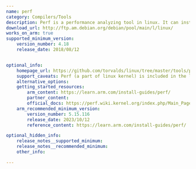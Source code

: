 ```yaml
---
name: perf
category: Compilers/Tools
description: Perf is a performance analyzing tool in linux. It can instrument CPU performance counters, tracepoints, kprobes, and uprobes (dynamic tracing).
download_url: http://ftp.am.debian.org/debian/pool/main/l/linux/
works_on_arm: true
supported_minimum_version:
    version_number: 4.18
    release_date: 2018/08/12


optional_info:
    homepage_url: https://github.com/torvalds/linux/tree/master/tools/perf
    support_caveats: Perf (a part of linux kernel) is included in the linux-tools package (availble via apt), and the perf version depends on your linux kernel version (uname -r). For Ubuntu AWS instance with jammy distros, kernel version is 6.2.0-1017-aws, hence the perf version installed is 6.2.16.
    alternative_options:
    getting_started_resources:
        arm_content: https://learn.arm.com/install-guides/perf/
        partner_content:
        official_docs: https://perf.wiki.kernel.org/index.php/Main_Page
    arm_recommended_minimum_version:
        version_number: 5.15.116
        release_date: 2023/10/12
        reference_content: https://learn.arm.com/install-guides/perf/

optional_hidden_info:
    release_notes__supported_minimum:
    release_notes__recommended_minimum:
    other_info:

---
```


